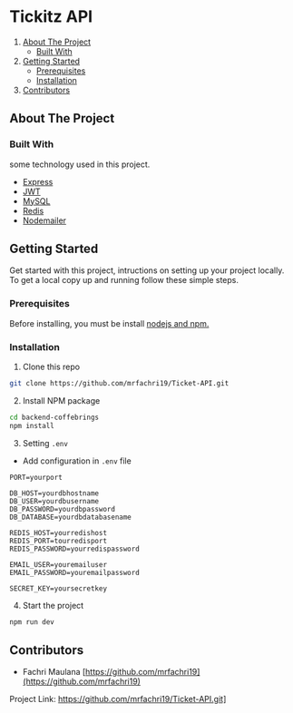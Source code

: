# Tickitz API

<!-- NAVIGATION -->
<ol>
    <li>
      <a href="#about-the-project">About The Project</a>
      <ul>
        <li><a href="#built-with">Built With</a></li>
      </ul>
    </li>
    <li>
      <a href="#getting-started">Getting Started</a>
      <ul>
        <li><a href="#prerequisites">Prerequisites</a></li>
        <li><a href="#installation">Installation</a></li>
      </ul>
    </li>
    <li><a href="#contributors">Contributors</a></li>
  </ol>

<!-- ABOUT THE PROJECT -->

## About The Project

### Built With

some technology used in this project.

- [Express](https://expressjs.com)
- [JWT](https://jwt.io)
- [MySQL](https://mysql.com)
- [Redis](https://redis.io)
- [Nodemailer](https://nodemailer.com)

<!-- GETTING STARTED -->

## Getting Started

Get started with this project, intructions on setting up your project locally.
To get a local copy up and running follow these simple steps.

### Prerequisites

Before installing, you must be install [nodejs and npm.](https://nodejs.org)

### Installation

1. Clone this repo

```sh
git clone https://github.com/mrfachri19/Ticket-API.git
```

2. Install NPM package

```sh
cd backend-coffebrings
npm install
```

3. Setting `.env`

<!-- - create `.env` file

  ```sh
  touch .env
  ``` -->

- Add configuration in `.env` file

```
PORT=yourport

DB_HOST=yourdbhostname
DB_USER=yourdbusername
DB_PASSWORD=yourdbpassword
DB_DATABASE=yourdbdatabasename

REDIS_HOST=yourredishost
REDIS_PORT=tourredisport
REDIS_PASSWORD=yourredispassword

EMAIL_USER=youremailuser
EMAIL_PASSWORD=youremailpassword

SECRET_KEY=yoursecretkey

```

<!-- MIDTRANS_IS_PRODUCTION=yourmidtransisproduction
MIDTRANS_SERVER_KEY=yourmidtransserverkey
MIDTRANS_CLIENT_KEY=yourmidtransclientkey -->

4. Start the project

```sh
npm run dev
```

<!-- Contributors -->

## Contributors

- Fachri Maulana [https://github.com/mrfachri19](https://github.com/mrfachri19)

Project Link: https://github.com/mrfachri19/Ticket-API.git]
